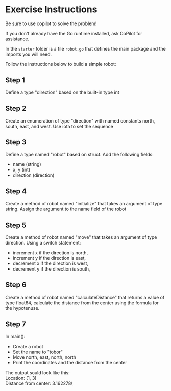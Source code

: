 # Exercise Instructions

Be sure to use copilot to solve the problem!

If you don't already have the Go runtime installed, ask CoPilot for assistance.

In the `starter` folder is a file `robot.go` that defines the main package and the imports you will need.

Follow the instructions below to build a simple robot:

## Step 1

Define a type "direction" based on the built-in type int

## Step 2

Create an enumeration of type "direction" with named constants north,
south, east, and west.
Use iota to set the sequence

## Step 3

Define a type named "robot" based on struct.
Add the following fields:

-   name (string)
-   x, y (int)
-   direction (direction)

## Step 4

Create a method of robot named "initialize" that takes an argument of
type string.
Assign the argument to the name field of the robot

## Step 5

Create a method of robot named "move" that takes an argument of type
direction.
Using a switch statement:

-   increment x if the direction is north,
-   increment y if the direction is east,
-   decrement x if the direction is west,
-   decrement y if the direction is south,

## Step 6

Create a method of robot named "calculateDistance" that returns a
value of type float64, calculate the distance from the
center using the formula for the hypotenuse.


## Step 7

In main():

-   Create a robot
-   Set the name to \"tobor\"
-   Move north, east, north, north
-   Print the coordinates and the distance from the center

The output sould look like this:\
Location: (1, 3)\
Distance from center: 3.162278\
